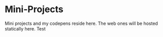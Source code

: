 # Mini-Projects
Mini projects and my codepens reside here.
The web ones will be hosted statically here.
Test
